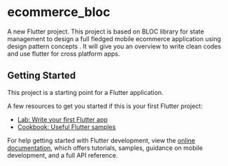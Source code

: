 # ecommerce_bloc

A new Flutter project. This project is based on BLOC library for state management to design a full fledged mobile ecommerce application using design pattern concepts . It will give you an overview to write clean codes and use flutter for cross platform apps.

## Getting Started

This project is a starting point for a Flutter application.

A few resources to get you started if this is your first Flutter project:

- [Lab: Write your first Flutter app](https://docs.flutter.dev/get-started/codelab)
- [Cookbook: Useful Flutter samples](https://docs.flutter.dev/cookbook)

For help getting started with Flutter development, view the
[online documentation](https://docs.flutter.dev/), which offers tutorials,
samples, guidance on mobile development, and a full API reference.
